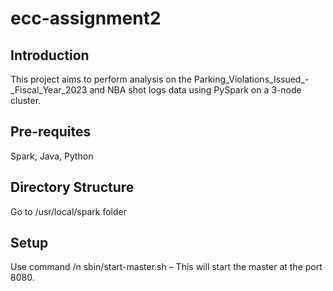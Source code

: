 # ecc-assignment2

## Introduction
This project aims to perform analysis on the  Parking_Violations_Issued_-_Fiscal_Year_2023 and NBA shot logs data using PySpark on a 3-node cluster. 

## Pre-requites
Spark,
Java,
Python

## Directory Structure
Go to /usr/local/spark folder 

## Setup
Use command /n 
sbin/start-master.sh – This will start the master at the port 8080. 
